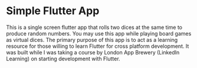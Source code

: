 # Simple Flutter App
This is a single screen flutter app that rolls two dices at the same time to produce random numbers.
You may use this app while playing board games as virtual dices. The primary purpose of this app is to act as a learning resource for those willing to learn Flutter for cross platform development.
It was built while I was taking a course by London App Brewery (LinkedIn Learning) on starting development with Flutter.
